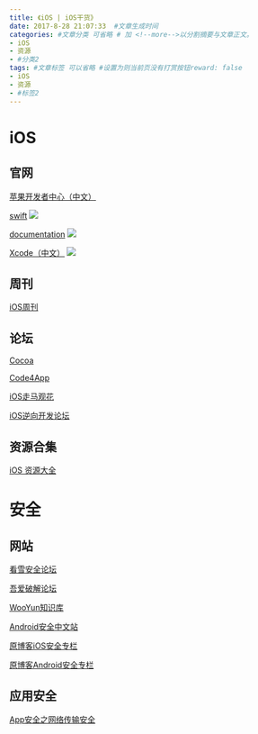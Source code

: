 ```yaml
---
title: 《iOS | iOS干货》
date: 2017-8-28 21:07:33  #文章生成时间
categories: #文章分类 可省略 # 加 <!--more-->以分割摘要与文章正文。
- iOS
- 资源
- #分类2
tags: #文章标签 可以省略 #设置为则当前页没有打赏按钮reward: false
- iOS
- 资源
- #标签2
---
```

# iOS #
## 官网 ##
[苹果开发者中心（中文）](https://developer.apple.com/cn/)

[swift](https://developer.apple.com/swift/)
![](https://i.imgur.com/lYifCpO.png)

[documentation](https://developer.apple.com/documentation/)
![](https://i.imgur.com/LPiJMgy.png)

<!--more-->

[Xcode（中文）](https://developer.apple.com/cn/xcode/)
![](https://i.imgur.com/jmiReeH.png)

## 周刊 ##
[iOS周刊](https://iosdevweekly.com/)

## 论坛 ##
[Cocoa](http://www.cocoachina.com/)

[Code4App](http://code4app.com/)

[iOS走马观花](http://ios.b2mp.cn/)

[iOS逆向开发论坛](http://ios.b2mp.cn/)

<!--more-->

## 资源合集 ##
[iOS 资源大全](http://ios.jobbole.com/83907/)

# 安全 #
## 网站 ##
[看雪安全论坛](http://bbs.pediy.com/)

[吾爱破解论坛](https://www.52pojie.cn/)

[WooYun知识库](http://drops.wooyun.org/)

[Android安全中文站](http://www.droidsec.cn/)

[原博客iOS安全专栏](http://www.blogfshare.com/category/ios-secure)

[原博客Android安全专栏](http://www.blogfshare.com/category/android-sec)

## 应用安全 ##
[App安全之网络传输安全](http://ios.jobbole.com/84633/)

